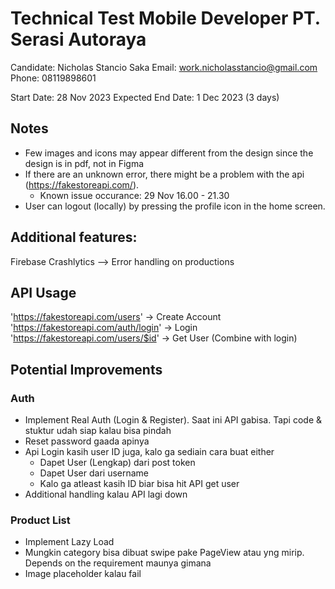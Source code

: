 # Technical Test Mobile Developer PT. Serasi Autoraya
Candidate: Nicholas Stancio Saka
Email: work.nicholasstancio@gmail.com
Phone: 08119898601

Start Date: 28 Nov 2023
Expected End Date: 1 Dec 2023 (3 days)

## Notes
- Few images and icons may appear different from the design since the design is in pdf, not in Figma
- If there are an unknown error, there might be a problem with the api (https://fakestoreapi.com/).
    - Known issue occurance: 29 Nov 16.00 - 21.30
- User can logout (locally) by pressing the profile icon in the home screen.

## Additional features:
Firebase Crashlytics --> Error handling on productions

## API Usage
'https://fakestoreapi.com/users' -> Create Account
'https://fakestoreapi.com/auth/login' -> Login
'https://fakestoreapi.com/users/$id' -> Get User (Combine with login)

## Potential Improvements

### Auth
- Implement Real Auth (Login & Register). Saat ini API gabisa. Tapi code & stuktur udah siap kalau bisa pindah
- Reset password gaada apinya
- Api Login kasih user ID juga, kalo ga sediain cara buat either
    - Dapet User (Lengkap) dari post token
    - Dapet User dari username
    - Kalo ga atleast kasih ID biar bisa hit API get user
- Additional handling kalau API lagi down

### Product List
- Implement Lazy Load
- Mungkin category bisa dibuat swipe pake PageView atau yng mirip. Depends on the requirement maunya gimana
- Image placeholder kalau fail
